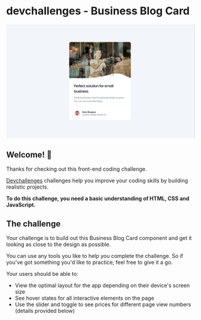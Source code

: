 # devchallenges - Business Blog Card

![Design preview for the Business Blog Card coding challenge](./design/preview.png)

## Welcome! 👋

Thanks for checking out this front-end coding challenge.

[Devchallenges](https://www.devchallenges.io) challenges help you improve your coding skills by building realistic projects.

**To do this challenge, you need a basic understanding of HTML, CSS and JavaScript.**

## The challenge

Your challenge is to build out this Business Blog Card component and get it looking as close to the design as possible.

You can use any tools you like to help you complete the challenge. So if you've got something you'd like to practice, feel free to give it a go.

Your users should be able to:

- View the optimal layout for the app depending on their device's screen size
- See hover states for all interactive elements on the page
- Use the slider and toggle to see prices for different page view numbers (details provided below)
